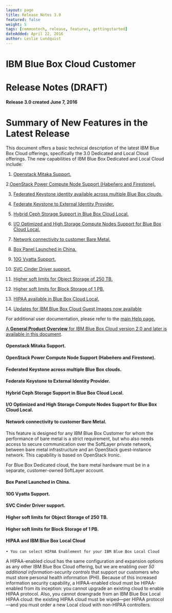 ```yaml
---
layout: page
title: Release Notes 3.0
featured: false
weight: 5
tags: [commontech, release, features, gettingstarted]
dateAdded: April 22, 2016
author: Leslie Lundquist
---
```


# **IBM Blue Box Cloud Customer**

# Release Notes (DRAFT)

#### Release 3.0    created     June 7, 2016

# **Summary of New Features in the Latest Release**

This document offers a basic technical description of the latest IBM Blue Box Cloud offerings, specifically the 3.0 Dedicated and Local Cloud offerings. The new capabilities of IBM Blue Box Dedicated and Local Cloud include:  

1.  [Openstack Mitaka Support.](http://ibm-blue-box-help.github.io/help-documentation/gettingstarted/commontech/release_notes_for_customers/#)
 
2.[OpenStack Power Compute Node Support (Habeñero and Firestone).](http://ibm-blue-box-help.github.io/help-documentation/gettingstarted/commontech/release_notes_for_customers/#)

3.  [Federated Keystone identity available across multiple Blue Box clouds.](http://ibm-blue-box-help.github.io/help-documentation/gettingstarted/commontech/release_notes_for_customers/#)

4.  [Federate Keystone to External Identity Provider.](http://ibm-blue-box-help.github.io/help-documentation/gettingstarted/commontech/release_notes_for_customers/#)

5.  [Hybrid Ceph Storage Support in Blue Box Cloud Local.](http://ibm-blue-box-help.github.io/help-documentation/gettingstarted/commontech/release_notes_for_customers/#)

6.  [I/O Optimized and High Storage Compute Nodes Support for Blue Box Cloud Local.](http://ibm-blue-box-help.github.io/help-documentation/gettingstarted/commontech/release_notes_for_customers/#)

7.  [Network connectivity to customer Bare Metal.](http://ibm-blue-box-help.github.io/help-documentation/gettingstarted/commontech/release_notes_for_customers/#)

8. [Box Panel Launched in China.](http://ibm-blue-box-help.github.io/help-documentation/gettingstarted/commontech/release_notes_for_customers/#)

9. [10G Vyatta Support.](http://ibm-blue-box-help.github.io/help-documentation/gettingstarted/commontech/release_notes_for_customers/#)

10. [SVC Cinder Driver support.](http://ibm-blue-box-help.github.io/help-documentation/gettingstarted/commontech/release_notes_for_customers/#)

11. [Higher soft limits for Object Storage of 250 TB.](http://ibm-blue-box-help.github.io/help-documentation/gettingstarted/commontech/release_notes_for_customers/#)

12. [Higher soft limits for Block Storage of 1 PB.](http://ibm-blue-box-help.github.io/help-documentation/gettingstarted/commontech/release_notes_for_customers/#)
13. [HIPAA available in Blue Box Cloud Local.](http://ibm-blue-box-help.github.io/help-documentation/gettingstarted/commontech/release_notes_for_customers//#)
14. [Updates for IBM Blue Box Cloud Guest Images now available]()

For additional user documentation, please refer to the [main Help page.](http://ibm-blue-box-help.github.io/help-documentation/) 

[A **General Product Overview** for IBM Blue Box Cloud version 2.0 and later is available in this document](http://ibm-blue-box-help.github.io/help-documentation/gettingstarted/commontech/general_product_overview/).

#### Openstack Mitaka Support.
#### OpenStack Power Compute Node Support (Habeñero and Firestone).
#### Federated Keystone across multiple Blue Box clouds.
#### Federate Keystone to External Identity Provider.
#### Hybrid Ceph Storage Support in Blue Box Cloud Local.
#### I/O Optimized and High Storage Compute Nodes Support for Blue Box Cloud Local.
#### Network connectivity to customer Bare Metal.

This feature is designed for any IBM Blue Box Customer for whom the performance of bare metal is a strict requirement, but who also needs access to secure communication over the SoftLayer private network, between bare metal infrastructure and an OpenStack guest-instance network. This capability is based on OpenStack Ironic.

For Blue Box Dedicated cloud, the bare metal hardware must be in a separate, customer-owned SoftLayer account.

#### Box Panel Launched in China.
#### 10G Vyatta Support.
#### SVC Cinder Driver support.
#### Higher soft limits for Object Storage of 250 TB.
#### Higher soft limits for Block Storage of 1 PB.

#### **HIPAA and IBM Blue Box Local Cloud**

	• You can select HIPAA Enablement for your IBM Blue Box Local Cloud

A HIPAA-enabled cloud has the same configuration and expansion options as any other IBM Blue Box Cloud offering, but we are enabling _over 50 additional information-security controls_ that support our customers who must store personal health information (PHI). Because of this increased information security capability, a HIPAA-enabled cloud must be HIPAA-enabled from its inception: you cannot upgrade an existing cloud to enable HIPAA protocol. Also, you cannot downgrade from an IBM Blue Box Local HIPAA cloud: the existing HIPAA cloud must be wiped—per HIPAA protocol—and you must order a new Local cloud with non-HIPAA controllers.

